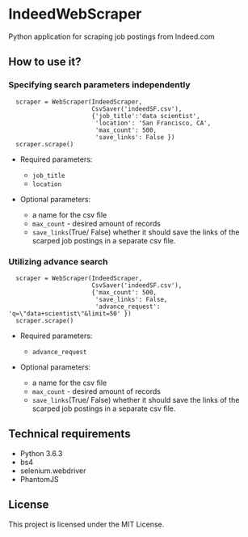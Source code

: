 # IndeedWebScraper

Python application for scraping job postings from Indeed.com

## How to use it?

### Specifying search parameters independently

```
  scraper = WebScraper(IndeedScraper,
                       CsvSaver('indeedSF.csv'),
                       {'job_title':'data scientist',
                        'location': 'San Francisco, CA',
                        'max_count': 500,
                        'save_links': False })
  scraper.scrape()

```

* Required parameters:
    * `job_title`
    * `location`

* Optional parameters:
    * a name for the csv file
    * `max_count` - desired amount of records
    * `save_links`(True/ False) whether it should save the links of the scarped job postings in a separate csv file.

### Utilizing advance search
```
  scraper = WebScraper(IndeedScraper,
                       CsvSaver('indeedSF.csv'),
                       {'max_count': 500,
                        'save_links': False,
                        'advance_request': 'q=\"data+scientist\"&limit=50' })
  scraper.scrape()

```

* Required parameters:
    * `advance_request`

* Optional parameters:
    * a name for the csv file
    * `max_count` - desired amount of records
    * `save_links`(True/ False) whether it should save the links of the scarped job postings in a separate csv file.

## Technical requirements

* Python 3.6.3
* bs4
* selenium.webdriver
* PhantomJS

## License

This project is licensed under the MIT License.
